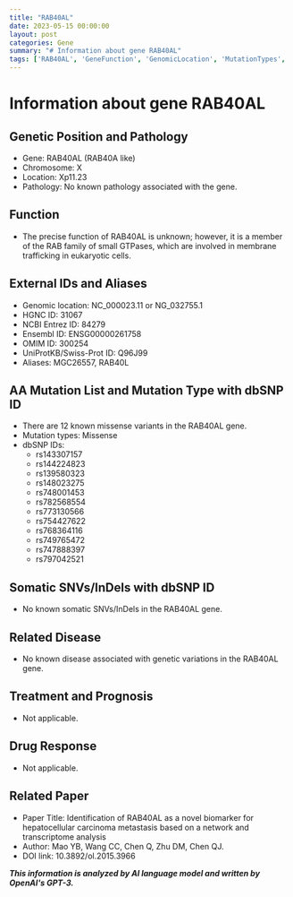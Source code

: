 ```yaml
---
title: "RAB40AL"
date: 2023-05-15 00:00:00
layout: post
categories: Gene
summary: "# Information about gene RAB40AL"
tags: ['RAB40AL', 'GeneFunction', 'GenomicLocation', 'MutationTypes', 'RelatedDisease', 'Biomarker', 'HepatocellularCarcinoma', 'TranscriptomeAnalysis']
---
```


# Information about gene RAB40AL

## Genetic Position and Pathology
- Gene: RAB40AL (RAB40A like)
- Chromosome: X
- Location: Xp11.23
- Pathology: No known pathology associated with the gene.

## Function
- The precise function of RAB40AL is unknown; however, it is a member of the RAB family of small GTPases, which are involved in membrane trafficking in eukaryotic cells.

## External IDs and Aliases
- Genomic location: NC_000023.11 or NG_032755.1
- HGNC ID: 31067
- NCBI Entrez ID: 84279
- Ensembl ID: ENSG00000261758
- OMIM ID: 300254
- UniProtKB/Swiss-Prot ID: Q96J99
- Aliases: MGC26557, RAB40L

## AA Mutation List and Mutation Type with dbSNP ID
- There are 12 known missense variants in the RAB40AL gene.
- Mutation types: Missense
- dbSNP IDs:
  - rs143307157
  - rs144224823
  - rs139580323
  - rs148023275
  - rs748001453
  - rs782568554
  - rs773130566
  - rs754427622
  - rs768364116
  - rs749765472
  - rs747888397
  - rs797042521

## Somatic SNVs/InDels with dbSNP ID
- No known somatic SNVs/InDels in the RAB40AL gene.

## Related Disease
- No known disease associated with genetic variations in the RAB40AL gene.

## Treatment and Prognosis
- Not applicable.

## Drug Response
- Not applicable.

## Related Paper
- Paper Title: Identification of RAB40AL as a novel biomarker for hepatocellular carcinoma metastasis based on a network and transcriptome analysis
- Author: Mao YB, Wang CC, Chen Q, Zhu DM, Chen QJ.
- DOI link: 10.3892/ol.2015.3966

**_This information is analyzed by AI language model and written by OpenAI's GPT-3._**